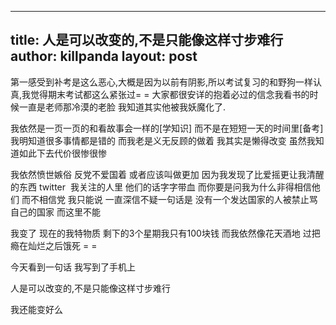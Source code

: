 ---
title: 人是可以改变的,不是只能像这样寸步难行
author: killpanda
layout: post
 ---
第一感受到补考是这么恶心,大概是因为以前有阴影,所以考试复习的和野狗一样认真,我觉得期末考试都这么紧张过= = 大家都很安详的抱着必过的信念我看书的时候一直是老师那冷漠的老脸 我知道其实他被我妖魔化了. 

我依然是一页一页的和看故事会一样的[学知识] 而不是在短短一天的时间里[备考] 我明知道很多事情都是错的 而我老是义无反顾的做着 我其实是懒得改变 虽然我知道如此下去代价很惨很惨

我依然愤世嫉俗 反党不爱国着 或者应该叫做更加 因为我发现了比爱摇更让我清醒的东西 twitter  我关注的人里 他们的话字字带血 而你要是问我为什么非得相信他们 而不相信党 我只能说 一直深信不疑一句话是 没有一个发达国家的人被禁止骂自己的国家 而这里不能 

我变了 现在的我特物质 剩下的3个星期我只有100块钱 而我依然像花天酒地 过把瘾在灿烂之后饿死 = =

今天看到一句话 我写到了手机上

人是可以改变的,不是只能像这样寸步难行 

我还能变好么
